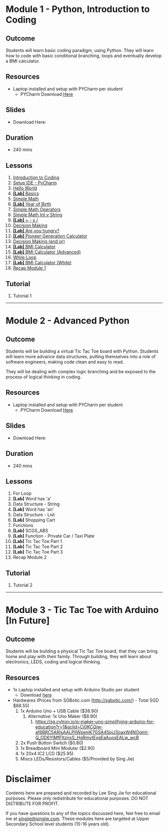 # Module 1 - Python, Introduction to Coding

## Outcome

Students will learn basic coding paradigm, using Python. They will learn how to code with basic conditional branching, loops and eventually develop a BMI calculator.

## Resources
- Laptop installed and setup with PYCharm per student
  - PYCharm Download [Here](https://www.jetbrains.com/pycharm/download/#section=windows)
  
## Slides
- Download Here: <link>

## Duration 
- 240 mins

## Lessons
1. [Introduction to Coding](https://youtu.be/Or6vjMsUHRU)
1. [Setup IDE - PyCharm](https://youtu.be/tiKiJaCzoMs)
1. [Hello World](https://youtu.be/s-38bX3bJSA)
1. [**[Lab]** Basics](https://youtu.be/J0p834QcaAA)
1. [Simple Math](https://youtu.be/TixJnZnSDf0)
1. [**[Lab]** Year of Birth](https://youtu.be/XAnclZ_jw_k)
1. [Simple Math Operators](https://youtu.be/6yf-RheenDc)
1. [Simple Math Int v String](https://youtu.be/maPQUt3VNCM)
1. [**[Lab]** + - x /](https://youtu.be/O4ZDADeZRrc)
1. [Decision Making](https://youtu.be/wMvoUv6oXd4)
1. [**[Lab]** Are you hungry?](https://youtu.be/2_OHWq_GFgI)
1. [**[Lab]** Pioneer Generation Calculator](https://youtu.be/zz5QsicXkM4)
1. [Decision Making (and or)](https://youtu.be/ZdUNZDMzNGs)
1. [**[Lab]** BMI Calculator](https://youtu.be/lAqa0JjUCN0)
1. [**[Lab]** BMI Calculator (Advanced)](https://youtu.be/dYBbNQY3zPo)
1. [While Loop](https://youtu.be/SRBWZth45zQ)
1. [**[Lab]** BMI Calculator (While)](https://youtu.be/lOeRHGQF-gc)
1. [Recap Module 1](https://youtu.be/-bnPnGFLO90)

## Tutorial
1. Tutorial 1

----

# Module 2 - Advanced Python 

## Outcome
Students will be building a virtual Tic Tac Toe board with Python. Students will learn more advance data structures, putting themselves into a role of software engineers, making code clean and easy to read.
 
They will be dealing with complex logic branching and be exposed to the process of logical thinking in coding.

## Resources
- Laptop installed and setup with PYCharm per student
  - PYCharm Download [Here](https://www.jetbrains.com/pycharm/download/#section=windows)

## Slides
- Download Here: <link>

## Duration 
- 240 mins

## Lessons
1. For Loop
1. **[Lab]** Word has 'a'
1. Data Structure - String
1. **[Lab]** Word has 'an'
1. Data Structure - List
1. **[Lab]** Shopping Cart
1. Functions
1. **[Lab]** SCGS_ABS
1. **[Lab]** Function - Private Car / Taxi Plate
1. **[Lab]** Tic Tac Toe Part 1
1. **[Lab]** Tic Tac Toe Part 2
1. **[Lab]** Tic Tac Toe Part 3
1. Recap Module 2

## Tutorial
1. Tutorial 2

----

# Module 3 - Tic Tac Toe with Arduino [In Future]

## Outcome
Students will be building a physical Tic Tac Toe board, that they can bring home and play with their family. Through building, they will learn about electronics, LEDS, coding and logical thinking. 

## Resources
- 1x Laptop installed and setup with Arduino Studio per student
    - Download [here](https://www.arduino.cc/en/main/software)
- Hardwares (Prices from SGBotic.com (http://sgbotic.com/) - Total SGD $68.55) 
    1. 1x Arduino Uno + USB Cable ($38.90) 
        1. *Alternative:* 1x Uno Maker ($8.90) 
            1. https://sg.cytron.io/p-maker-uno-simplifying-arduino-for-education?r=1&gclid=Cj0KCQjw-af6BRC5ARIsAALPIlWsemK7GSA45pjJ3oaxW4NOgmI-Q_OD6YIMfFItznxS_HgRmvtExgEaAuosEALw_wcB
    2. 2x Push Button Switch ($0.80)
    3. 1x Breadboard Mini Modular ($2.90)
    4. 1x 20x4 IC2 LCD ($25.95)
    5. Miscs LEDs/Resistors/Cables ($5/Provided by Sing Jie)

# Disclaimer
Contents here are prepared and recorded by Lee Sing Jie for educational purposes. Please only redistribute for educational purposes. DO NOT DISTRIBUTE FOR PROFIT.

If you have questions to any of the topics discussed here, feel free to email me at [singjie@singjie.com](singjie@singjie.com). These modules here are targeted at Upper Secondary School level students (15-16 years old). 
